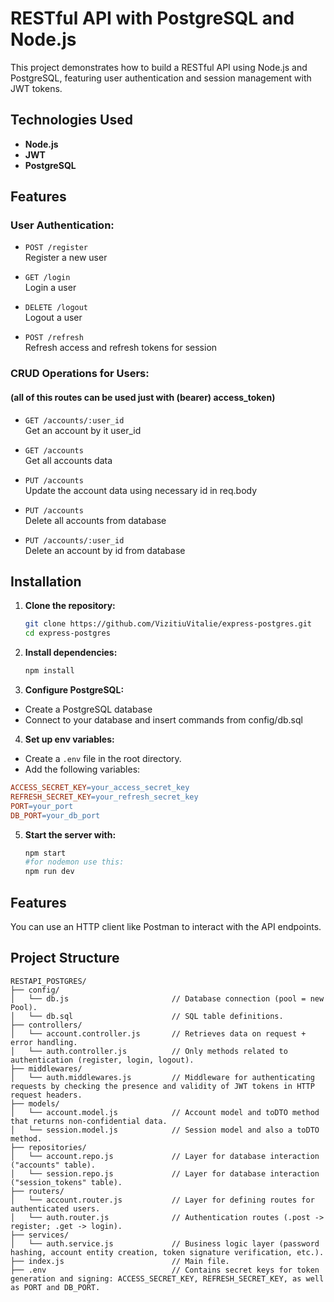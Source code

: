 # RESTful API with PostgreSQL and Node.js

This project demonstrates how to build a RESTful API using Node.js and PostgreSQL, featuring user authentication and session management with JWT tokens.

## Technologies Used

- **Node.js**
- **JWT**
- **PostgreSQL**

## Features

### User Authentication:

- `POST /register`  
  Register a new user

- `GET /login`  
  Login a user

- `DELETE /logout`  
  Logout a user

- `POST /refresh`  
  Refresh access and refresh tokens for session

### CRUD Operations for Users:
#### (all of this routes can be used just with (bearer) access_token)

- `GET /accounts/:user_id`  
  Get an account by it user_id

- `GET /accounts`  
  Get all accounts data

- `PUT /accounts`  
  Update the account data using necessary id in req.body

- `PUT /accounts`  
  Delete all accounts from database

- `PUT /accounts/:user_id`  
  Delete an account by id from database

## Installation

1. **Clone the repository:**
   ```bash
   git clone https://github.com/VizitiuVitalie/express-postgres.git
   cd express-postgres

2. **Install dependencies:**
   ```bash
   npm install

3. **Configure PostgreSQL:**

- Create a PostgreSQL database
- Connect to your database and insert commands from config/db.sql

4. **Set up env variables:**

- Create a `.env` file in the root directory.
- Add the following variables:
```makefile
ACCESS_SECRET_KEY=your_access_secret_key
REFRESH_SECRET_KEY=your_refresh_secret_key
PORT=your_port
DB_PORT=your_db_port
```

5. **Start the server with:**
   ```bash
   npm start
   #for nodemon use this:
   npm run dev

## Features

You can use an HTTP client like Postman to interact with the API endpoints.

## Project Structure

```arduino
RESTAPI_POSTGRES/
├── config/
│   └── db.js                       // Database connection (pool = new Pool).
│   └── db.sql                      // SQL table definitions.
├── controllers/
│   └── account.controller.js       // Retrieves data on request + error handling.
│   └── auth.controller.js          // Only methods related to authentication (register, login, logout).
├── middlewares/
│   └── auth.middlewares.js         // Middleware for authenticating requests by checking the presence and validity of JWT tokens in HTTP request headers.
├── models/
│   └── account.model.js            // Account model and toDTO method that returns non-confidential data.
│   └── session.model.js            // Session model and also a toDTO method.
├── repositories/
│   └── account.repo.js             // Layer for database interaction ("accounts" table).
│   └── session.repo.js             // Layer for database interaction ("session_tokens" table).
├── routers/
│   └── account.router.js           // Layer for defining routes for authenticated users.
│   └── auth.router.js              // Authentication routes (.post -> register; .get -> login).
├── services/
│   └── auth.service.js             // Business logic layer (password hashing, account entity creation, token signature verification, etc.).
├── index.js                        // Main file.
├── .env                            // Contains secret keys for token generation and signing: ACCESS_SECRET_KEY, REFRESH_SECRET_KEY, as well as PORT and DB_PORT.



